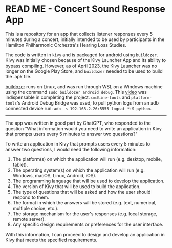 # READ ME - Concert Sound Response App

This is a repository for an app that collects listener responses every 5 minutes during a concert, initially intended to be used by participants in the Hamilton Philharmonic Orchestra's Hearing Loss Studies. 

The code is written in `kivy` and is packaged for android using `buildozer`. Kivy was initially chosen because of the Kivy Launcher App and its ability to bypass compiling. However, as of April 2023, the Kivy Launcher was no longer on the Google Play Store, and `buildozer` needed to be used to build the .apk file.

[buildozer](https://buildozer.readthedocs.io/en/latest/) runs on Linux, and was run through WSL on a Windows machine using the command `sudo buildozer android debug`. This [video](https://www.youtube.com/watch?v=pzsvN3fuBA0) was indispensable in completing the project. `cmdline-tools` and `platform-tools`'s Android Debug Bridge was used; to pull python logs from an adb connected device run: `adb -s 192.168.2.26:5555 logcat *:S python`.

---

The app was written in good part by ChatGPT, who responded to the question "What information would you need to write an application in Kivy that prompts users every 5 minutes to answer two questions?"

To write an application in Kivy that prompts users every 5 minutes to answer two questions, I would need the following information:

1. The platform(s) on which the application will run (e.g. desktop, mobile, tablet).
2. The operating system(s) on which the application will run (e.g. Windows, macOS, Linux, Android, iOS).
3. The programming language that will be used to develop the application.
4. The version of Kivy that will be used to build the application.
5. The type of questions that will be asked and how the user should respond to them.
6. The format in which the answers will be stored (e.g. text, numerical, multiple choice, etc.).
7. The storage mechanism for the user's responses (e.g. local storage, remote server).
8. Any specific design requirements or preferences for the user interface.

With this information, I can proceed to design and develop an application in Kivy that meets the specified requirements.